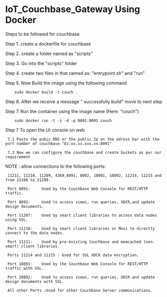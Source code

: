 # IoT_Couchbase_Gateway Using Docker 

Steps to be followed for couchbase
 
Step 1. create a  dockerfile for couchbase 

Step 2. create a folder named as "scripts"

Step 3. Go into the "scripts" folder

Step 4. create two files in that named as: "entrypoint.sh" and "run"

Step 5. Now Build the image using the following command

        sudo docker build -t couch .
        
Step 6. After we receive a message " successfully build" move to next step

Step 7. Run the container using the image name (Here: "couch")

        sudo docker run -t -i -d -p 8091:8091 couch

Step 7   To open the UI console on web 

     7.1 Paste the pubic DNS or the public Ip on the adress bar with the port number of couchbase "Ex:xx.xx.xxx.xx:8091"

     7.2 Now we can configure the couchbase and create buckets as per our requirement

NOTE : allow connections to the following ports: 

     11211, 11210, 11209, 4369,8091, 8092, 18091, 18092, 11214, 11215 and from 21100 to 21299.
     
     Port 8091:     Used by the Couchbase Web Console for REST/HTTP traffic.
     
     Port 8092:     Used to access views, run queries, XDCR,and update design documents.
     
     Port 11207:    Used by smart client libraries to access data nodes using SSL.
     
     Port 11210:    Used by smart client libraries or Moxi to directly connect to the data nodes.
     
     Port 11211:    Used by pre-existing Couchbase and memcached (non-smart) client libraries.
     
     Ports 11214 and 11215 : Used for SSL XDCR data encryption.
     
     Port 18091:    Used by the Couchbase Web Console for REST/HTTP traffic with SSL.
     
     Port 18092:    Used to access views, run queries, XDCR and update design documents with SSL.
     
     All other Ports :Used for other Couchbase Server communications.



